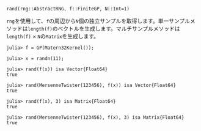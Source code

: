 ```
rand(rng::AbstractRNG, f::FiniteGP, N::Int=1)
```

`rng`を使用して、`f`の周辺から`N`個の独立サンプルを取得します。単一サンプルメソッドは`length(f)`のベクトルを生成します。マルチサンプルメソッドは`length(f)` × `N`の`Matrix`を生成します。

```jldoctest
julia> f = GP(Matern32Kernel());

julia> x = randn(11);

julia> rand(f(x)) isa Vector{Float64}
true

julia> rand(MersenneTwister(123456), f(x)) isa Vector{Float64}
true

julia> rand(f(x), 3) isa Matrix{Float64}
true

julia> rand(MersenneTwister(123456), f(x), 3) isa Matrix{Float64}
true
```
